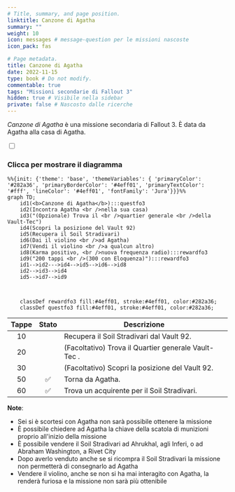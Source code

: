```yaml
---
# Title, summary, and page position.
linktitle: Canzone di Agatha
summary: ""
weight: 10
icon: messages # message-question per le missioni nascoste
icon_pack: fas

# Page metadata.
title: Canzone di Agatha
date: 2022-11-15
type: book # Do not modify.
commentable: true
tags: "Missioni secondarie di Fallout 3"
hidden: true # Visibile nella sidebar
private: false # Nascosto dalle ricerche
---
```


<div class="fo3">

*Canzone di Agatha* è una missione secondaria di Fallout 3. È data da Agatha alla casa di Agatha.


<section class="chart-collapse">
<input type="checkbox" name="collapse2" id="handle2">
<h3 class="handle">
<label for="handle2">Clicca per mostrare il diagramma</label>
</h3>
<div class="content">

```mermaid
%%{init: {'theme': 'base', 'themeVariables': { 'primaryColor': '#282a36', 'primaryBorderColor': '#4eff01', 'primaryTextColor': '#fff', 'lineColor': '#4eff01', 'fontFamily': 'Jura'}}}%%
graph TD;
    id1(<b>Canzone di Agatha</b>):::questfo3
    id2(Incontra Agatha <br />nella sua casa)
    id3("(Opzionale) Trova il <br />quartier generale <br />della Vault-Tec")
    id4(Scopri la posizione del Vault 92)
    id5(Recupera il Soil Stradivari)
    id6(Dai il violino <br />ad Agatha)
    id7(Vendi il violino <br />a qualcun altro) 
    id8(Karma positivo, <br />nuova frequenza radio):::rewardfo3
    id9("200 tappi <br />(300 con Eloquenza)"):::rewardfo3
    id1-->id2--->id4-->id5-->id6-->id8
    id2-->id3-->id4
    id5-->id7-->id9
    
    
    
    classDef rewardfo3 fill:#4eff01, stroke:#4eff01, color:#282a36;
    classDef questfo3 fill:#4eff01, stroke:#4eff01, color:#282a36;
```

</div>
</section>

| Tappe |       Stato        | Descrizione                                          |
| :---: | :----------------: | ---------------------------------------------------- |
|  10   |                    | Recupera il Soil Stradivari dal Vault 92.            |
|  20   |                    | (Facoltativo) Trova il Quartier generale Vault-Tec . |
|  30   |                    | (Facoltativo) Scopri la posizione del Vault 92.      |
|  50   | :white_check_mark: | Torna da Agatha.                                     |
|  60   | :white_check_mark: | Trova un acquirente per il Soil Stradivari.          |



**Note**:
- Sei si è scortesi con Agatha non sarà possibile ottenere la missione
- È possibile chiedere ad Agatha la chiave della scatola di munizioni proprio all'inizio della missione
- È possibile vendere il Soil Stradivari ad Ahrukhal, agli Inferi, o ad Abraham Washington, a Rivet City
- Dopo averlo venduto anche se si ricompra il Soil Stradivari la missione non permetterà di consegnarlo ad Agatha
- Vendere il violino, anche se non si ha mai interagito con Agatha, la renderà furiosa e la missione non sarà più ottenibile

</div>
